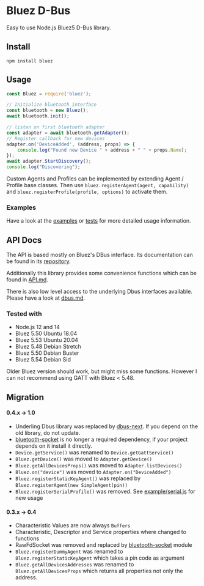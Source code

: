 Bluez D-Bus
===========


Easy to use Node.js Bluez5 D-Bus library.


## Install
```
npm install bluez
```

## Usage

```js
const Bluez = require('bluez');

// Initialize bluetooth interface
const bluetooth = new Bluez();
await bluetooth.init();

// listen on first bluetooth adapter
const adapter = await bluetooth.getAdapter();
// Register callback for new devices
adapter.on('DeviceAdded', (address, props) => {
    console.log("Found new Device " + address + " " + props.Name);
});
await adapter.StartDiscovery();
console.log("Discovering");
```

Custom Agents and Profiles can be implemented by extending Agent / Profile base classes.
Then use `bluez.registerAgent(agent, capability)` and `bluez.registerProfile(profile, options)` to activate them.

### Examples

Have a look at the [examples](examples) or [tests](tests) for more detailed usage information.

## API Docs

The API is based mostly on Bluez's DBus interface.
Its documentation can be found in its [repository](https://git.kernel.org/pub/scm/bluetooth/bluez.git/tree/doc/).

Additionally this library provides some convenience functions which can be found in [API.md](API.md).

There is also low level access to the underlying Dbus interfaces available. Please have a look at [dbus.md](src/dbus/README.md).

### Tested with

- Node.js 12 and 14
- Bluez 5.50 Ubuntu 18.04
- Bluez 5.53 Ubuntu 20.04
- Bluez 5.48 Debian Stretch
- Bluez 5.50 Debian Buster
- Bluez 5.54 Debian Sid

Older Bluez version should work, but might miss some functions.
However I can not recommend using GATT with Bluez < 5.48.

## Migration

#### 0.4.x -> 1.0
- Underling Dbus library was replaced by [dbus-next](https://github.com/dbusjs/node-dbus-next). If you depend on the old library, do not update.
- [bluetooth-socket](https://github.com/waeco/node-bluetooth-socket) is no longer a required dependency, if your project depends on it install it directly.
- `Device.getService()` was renamed to `Device.getGattService()`
- `Bluez.getDevice()` was moved to `Adapter.getDevice()`
- `Bluez.getAllDevicesProps()` was moved to `Adapter.listDevices()`
- `Bluez.on("device")` was moved to `Adapter.on("DeviceAdded")`
- `Bluez.registerStaticKeyAgent()` was replaced by `Bluez.registerAgent(new SimpleAgent(pin))`
- `Bluez.registerSerialProfile()` was removed. See [example/serial.js](example/serial.js) for new usage

#### 0.3.x -> 0.4

- Characteristic Values are now always `Buffers`
- Characteristic, Descriptor and Service properties where changed to functions
- RawFdSocket was removed and replaced by [bluetooth-socket](https://github.com/waeco/node-bluetooth-socket) module
- `Bluez.registerDummyAgent` was renamed to `Bluez.registerStaticKeyAgent` which takes a pin code as argument
- `Bluez.getAllDevicesAddresses` was renamed to `Bluez.getAllDevicesProps` which returns all properties not only the address.
